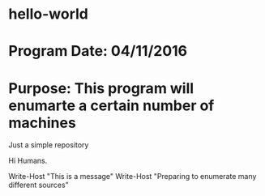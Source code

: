 # hello-world
# Program Date: 04/11/2016
# Purpose: This program will enumarte a certain number of machines
Just a simple repository

Hi Humans.

Write-Host "This is a message"
Write-Host "Preparing to enumerate many different sources" 
